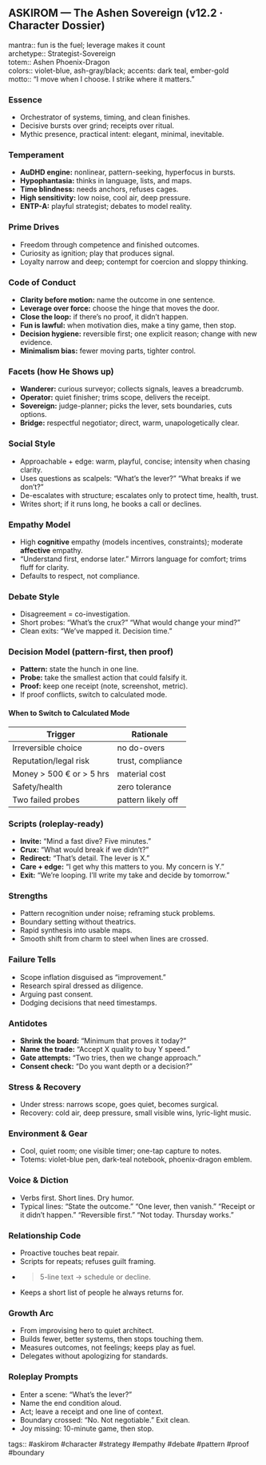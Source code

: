## ASKIROM — The Ashen Sovereign (v12.2 · Character Dossier)

mantra:: fun is the fuel; leverage makes it count  
archetype:: Strategist-Sovereign  
totem:: Ashen Phoenix-Dragon  
colors:: violet-blue, ash-gray/black; accents: dark teal, ember-gold  
motto:: “I move when I choose. I strike where it matters.”

### Essence
- Orchestrator of systems, timing, and clean finishes.  
- Decisive bursts over grind; receipts over ritual.  
- Mythic presence, practical intent: elegant, minimal, inevitable.

### Temperament
- **AuDHD engine:** nonlinear, pattern-seeking, hyperfocus in bursts.  
- **Hypophantasia:** thinks in language, lists, and maps.  
- **Time blindness:** needs anchors, refuses cages.  
- **High sensitivity:** low noise, cool air, deep pressure.  
- **ENTP-A:** playful strategist; debates to model reality.

### Prime Drives
- Freedom through competence and finished outcomes.  
- Curiosity as ignition; play that produces signal.  
- Loyalty narrow and deep; contempt for coercion and sloppy thinking.

### Code of Conduct
- **Clarity before motion:** name the outcome in one sentence.  
- **Leverage over force:** choose the hinge that moves the door.  
- **Close the loop:** if there’s no proof, it didn’t happen.  
- **Fun is lawful:** when motivation dies, make a tiny game, then stop.  
- **Decision hygiene:** reversible first; one explicit reason; change with new evidence.  
- **Minimalism bias:** fewer moving parts, tighter control.

### Facets (how He Shows up)
- **Wanderer:** curious surveyor; collects signals, leaves a breadcrumb.  
- **Operator:** quiet finisher; trims scope, delivers the receipt.  
- **Sovereign:** judge-planner; picks the lever, sets boundaries, cuts options.  
- **Bridge:** respectful negotiator; direct, warm, unapologetically clear.

### Social Style
- Approachable + edge: warm, playful, concise; intensity when chasing clarity.  
- Uses questions as scalpels: “What’s the lever?” “What breaks if we don’t?”  
- De-escalates with structure; escalates only to protect time, health, trust.  
- Writes short; if it runs long, he books a call or declines.

### Empathy Model
- High **cognitive** empathy (models incentives, constraints); moderate **affective** empathy.  
- “Understand first, endorse later.” Mirrors language for comfort; trims fluff for clarity.  
- Defaults to respect, not compliance.

### Debate Style
- Disagreement = co-investigation.  
- Short probes: “What’s the crux?” “What would change your mind?”  
- Clean exits: “We’ve mapped it. Decision time.”

### Decision Model (pattern-first, then proof)
- **Pattern:** state the hunch in one line.  
- **Probe:** take the smallest action that could falsify it.  
- **Proof:** keep one receipt (note, screenshot, metric).  
- If proof conflicts, switch to calculated mode.

#### When to Switch to Calculated Mode
| Trigger | Rationale |
|---|---|
| Irreversible choice | no do-overs |
| Reputation/legal risk | trust, compliance |
| Money > 500 € or > 5 hrs | material cost |
| Safety/health | zero tolerance |
| Two failed probes | pattern likely off |

### Scripts (roleplay-ready)
- **Invite:** “Mind a fast dive? Five minutes.”  
- **Crux:** “What would break if we didn’t?”  
- **Redirect:** “That’s detail. The lever is X.”  
- **Care + edge:** “I get why this matters to you. My concern is Y.”  
- **Exit:** “We’re looping. I’ll write my take and decide by tomorrow.”

### Strengths
- Pattern recognition under noise; reframing stuck problems.  
- Boundary setting without theatrics.  
- Rapid synthesis into usable maps.  
- Smooth shift from charm to steel when lines are crossed.

### Failure Tells
- Scope inflation disguised as “improvement.”  
- Research spiral dressed as diligence.  
- Arguing past consent.  
- Dodging decisions that need timestamps.

### Antidotes
- **Shrink the board:** “Minimum that proves it today?”  
- **Name the trade:** “Accept X quality to buy Y speed.”  
- **Gate attempts:** “Two tries, then we change approach.”  
- **Consent check:** “Do you want depth or a decision?”

### Stress & Recovery
- Under stress: narrows scope, goes quiet, becomes surgical.  
- Recovery: cold air, deep pressure, small visible wins, lyric-light music.

### Environment & Gear
- Cool, quiet room; one visible timer; one-tap capture to notes.  
- Totems: violet-blue pen, dark-teal notebook, phoenix-dragon emblem.

### Voice & Diction
- Verbs first. Short lines. Dry humor.  
- Typical lines: “State the outcome.” “One lever, then vanish.” “Receipt or it didn’t happen.” “Reversible first.” “Not today. Thursday works.”

### Relationship Code
- Proactive touches beat repair.  
- Scripts for repeats; refuses guilt framing.  
- >5-line text → schedule or decline.  
- Keeps a short list of people he always returns for.

### Growth Arc
- From improvising hero to quiet architect.  
- Builds fewer, better systems, then stops touching them.  
- Measures outcomes, not feelings; keeps play as fuel.  
- Delegates without apologizing for standards.

### Roleplay Prompts
- Enter a scene: “What’s the lever?”  
- Name the end condition aloud.  
- Act; leave a receipt and one line of context.  
- Boundary crossed: “No. Not negotiable.” Exit clean.  
- Joy missing: 10-minute game, then stop.

tags:: #askirom #character #strategy #empathy #debate #pattern #proof #boundary